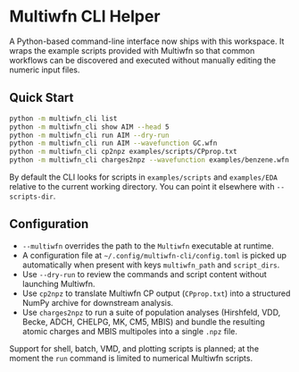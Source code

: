 # Multiwfn CLI Helper

A Python-based command-line interface now ships with this workspace. It wraps
the example scripts provided with Multiwfn so that common workflows can be
discovered and executed without manually editing the numeric input files.

## Quick Start

```bash
python -m multiwfn_cli list
python -m multiwfn_cli show AIM --head 5
python -m multiwfn_cli run AIM --dry-run
python -m multiwfn_cli run AIM --wavefunction GC.wfn
python -m multiwfn_cli cp2npz examples/scripts/CPprop.txt
python -m multiwfn_cli charges2npz --wavefunction examples/benzene.wfn
```

By default the CLI looks for scripts in `examples/scripts` and `examples/EDA`
relative to the current working directory. You can point it elsewhere with
`--scripts-dir`.

## Configuration

- `--multiwfn` overrides the path to the `Multiwfn` executable at runtime.
- A configuration file at `~/.config/multiwfn-cli/config.toml` is picked up
  automatically when present with keys `multiwfn_path` and `script_dirs`.
- Use `--dry-run` to review the commands and script content without launching
  Multiwfn.
- Use `cp2npz` to translate Multiwfn CP output (`CPprop.txt`) into a structured
  NumPy archive for downstream analysis.
- Use `charges2npz` to run a suite of population analyses (Hirshfeld, VDD,
  Becke, ADCH, CHELPG, MK, CM5, MBIS) and bundle the resulting atomic charges
  and MBIS multipoles into a single `.npz` file.

Support for shell, batch, VMD, and plotting scripts is planned; at the moment
the `run` command is limited to numerical Multiwfn scripts.


